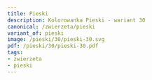```yaml
---
title: Pieski
description: Kolorowanka Pieski - wariant 30
canonical: /zwierzeta/pieski
variant_of: pieski
image: /pieski/30/pieski-30.svg
pdf: /pieski/30/pieski-30.pdf
tags:
- zwierzeta
- pieski
---
```

